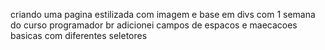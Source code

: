criando uma pagina estilizada com imagem e base em divs com 1 semana do curso programador br
adicionei campos de espacos e maecacoes basicas com diferentes seletores